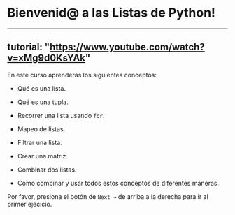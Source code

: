 # Bienvenid@ a las Listas de Python!

---
tutorial: "https://www.youtube.com/watch?v=xMg9d0KsYAk"
---

En este curso aprenderás los siguientes conceptos:

- Qué es una lista.

- Qué es una tupla.

- Recorrer una lista usando `for`.

- Mapeo de listas.

- Filtrar una lista.

- Crear una matriz.

- Combinar dos listas.

- Cómo combinar y usar todos estos conceptos de diferentes maneras.

Por favor, presiona el botón de `Next →` de arriba a la derecha para ir al primer ejecicio.

